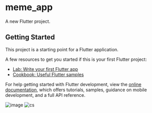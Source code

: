 # meme_app

A new Flutter project.

## Getting Started

This project is a starting point for a Flutter application.

A few resources to get you started if this is your first Flutter project:

- [Lab: Write your first Flutter app](https://docs.flutter.dev/get-started/codelab)
- [Cookbook: Useful Flutter samples](https://docs.flutter.dev/cookbook)

For help getting started with Flutter development, view the
[online documentation](https://docs.flutter.dev/), which offers tutorials,
samples, guidance on mobile development, and a full API reference.

![image](https://github.com/Aryaaajha/meme_app/assets/88717084/c4971d0a-5b3f-4c1f-90f2-5033bfd527d7)
![cs](https://github.com/Aryaaajha/meme_app/assets/88717084/a78f17de-775d-4fd7-8778-d84ddd10a7b4)


